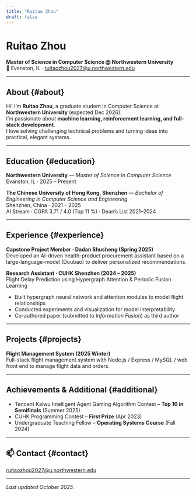 ```yaml
---
title: "Ruitao Zhou"
draft: false
---
```


# Ruitao Zhou
**Master of Science in Computer Science @ Northwestern University**  
📍 Evanston, IL · [ruitaozhou2027@u.northwestern.edu](mailto:ruitaozhou2027@u.northwestern.edu)

---

## About {#about}
Hi! I’m **Ruitao Zhou**, a graduate student in Computer Science at **Northwestern University** (expected Dec 2026).  
I’m passionate about **machine learning, reinforcement learning, and full-stack development**.  
I love solving challenging technical problems and turning ideas into practical, elegant systems.

---

## Education {#education}
**Northwestern University** — *Master of Science in Computer Science*  
Evanston, IL · 2025 – Present  

**The Chinese University of Hong Kong, Shenzhen** — *Bachelor of Engineering in Computer Science and Engineering*  
Shenzhen, China · 2021 – 2025  
AI Stream · CGPA 3.71 / 4.0 (Top 11 %) · Dean’s List 2021–2024

---

## Experience {#experience}
**Capstone Project Member · Dadan Shusheng (Spring 2025)**  
Developed an AI-driven health-product procurement assistant based on a large-language-model (Doubao) to deliver personalized recommendations.

**Research Assistant · CUHK Shenzhen (2024 – 2025)**  
Flight Delay Prediction using Hypergraph Attention & Periodic Fusion Learning  
- Built hypergraph neural network and attention modules to model flight relationships  
- Conducted experiments and visualization for model interpretability  
- Co-authored paper (submitted to *Information Fusion*) as third author

---

## Projects {#projects}
**Flight Management System (2025 Winter)**  
Full-stack flight management system with Node.js / Express / MySQL / web front end to manage flight data and orders.

---

## Achievements & Additional {#additional}
- Tencent Kaiwu Intelligent Agent Gaming Algorithm Contest – **Top 10 in Semifinals** (Summer 2025)  
- CUHK Programming Contest – **First Prize** (Apr 2023)  
- Undergraduate Teaching Fellow – **Operating Systems Course** (Fall 2024)

---

## 📫 Contact {#contact}
[ruitaozhou2027@u.northwestern.edu](mailto:ruitaozhou2027@u.northwestern.edu)  

---

*Last updated October 2025.*
